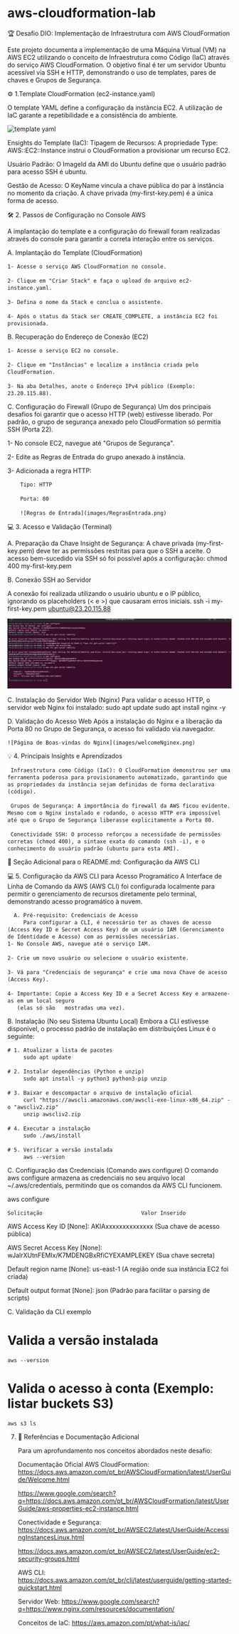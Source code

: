 # aws-cloudformation-lab

🏆 Desafio DIO: Implementação de Infraestrutura com AWS CloudFormation

Este projeto documenta a implementação de uma Máquina Virtual (VM) na AWS EC2 utilizando o conceito de Infraestrutura como Código (IaC) através do serviço AWS CloudFormation. O objetivo final é ter um servidor Ubuntu acessível via SSH e HTTP, demonstrando o uso de templates, pares de chaves e Grupos de Segurança.

 ⚙️ 1.Template CloudFormation (ec2-instance.yaml)

   O template YAML define a configuração da instância EC2. A utilização de IaC garante a repetibilidade e a consistência do ambiente.

   ![template yaml](image.png)

Ensights do Template (IaC):
Tipagem de Recursos: A propriedade Type: AWS::EC2::Instance 
instrui o CloudFormation a provisionar um recurso EC2.

Usuário Padrão: O ImageId da AMI do Ubuntu define que o usuário padrão 
para acesso SSH é ubuntu.

Gestão de Acesso: O KeyName vincula a chave pública do par à instância no 
momento da criação. A chave privada (my-first-key.pem) é a única forma de acesso.   


🛠️ 2. Passos de Configuração no Console AWS

A implantação do template e a configuração do firewall foram realizadas através do console para garantir a correta interação entre os serviços.

A. Implantação do Template (CloudFormation)

    1- Acesse o serviço AWS CloudFormation no console.

    2- Clique em "Criar Stack" e faça o upload do arquivo ec2-instance.yaml.

    3- Defina o nome da Stack e conclua o assistente.

    4- Após o status da Stack ser CREATE_COMPLETE, a instância EC2 foi provisionada.

B. Recuperação do Endereço de Conexão (EC2)

    1- Acesse o serviço EC2 no console.

    2- Clique em "Instâncias" e localize a instância criada pelo CloudFormation.

    3- Na aba Detalhes, anote o Endereço IPv4 público (Exemplo: 23.20.115.88).  

C. Configuração do Firewall (Grupo de Segurança)
   Um dos principais desafios foi garantir que o acesso HTTP (web) estivesse liberado. Por padrão, o grupo de segurança anexado pelo CloudFormation só permitia SSH (Porta 22).  

   1- No console EC2, navegue até "Grupos de Segurança".

   2- Edite as Regras de Entrada do grupo anexado à instância.

   3- Adicionada a regra HTTP:

        Tipo: HTTP

        Porta: 80

        ![Regras de Entrada](images/RegrasEntrada.png)

💻 3. Acesso e Validação (Terminal)

A. Preparação da Chave
    Insight de Segurança: A chave privada (my-first-key.pem) deve ter as permissões restritas para que o SSH a aceite. O acesso bem-sucedido via SSH só foi possível após a configuração:
    chmod 400 my-first-key.pem

B. Conexão SSH ao Servidor 

   A conexão foi realizada utilizando o usuário ubuntu e o IP público, ignorando os placeholders (< e >) que causaram erros iniciais.
   ssh -i my-first-key.pem ubuntu@23.20.115.88

   ![Conexão SSH Bem-sucedida](images/AwsConfigure.png)

C. Instalação do Servidor Web (Nginx) 
   Para validar o acesso HTTP, o servidor web Nginx foi instalado:
   sudo apt update
   sudo apt install nginx -y

D. Validação do Acesso Web
   Após a instalação do Nginx e a liberação da Porta 80 no Grupo de Segurança, o acesso foi validado via navegador.
     
    ![Página de Boas-vindas do Nginx](images/welcomeNginex.png)

💡 4. Principais Insights e Aprendizados

     Infraestrutura como Código (IaC): O CloudFormation demonstrou ser uma ferramenta poderosa para provisionamento automatizado, garantindo que as propriedades da instância sejam definidas de forma declarativa (código).

     Grupos de Segurança: A importância do firewall da AWS ficou evidente. Mesmo com o Nginx instalado e rodando, o acesso HTTP era impossível até que o Grupo de Segurança liberasse explicitamente a Porta 80.

     Conectividade SSH: O processo reforçou a necessidade de permissões corretas (chmod 400), a sintaxe exata do comando (ssh -i), e o conhecimento do usuário padrão (ubuntu para esta AMI).


📄 Seção Adicional para o README.md: Configuração da AWS CLI


💻 5. Configuração da AWS CLI para Acesso Programático
      A Interface de Linha de Comando da AWS (AWS CLI) foi configurada localmente para permitir o gerenciamento de recursos diretamente pelo terminal, demonstrando acesso programático à nuvem.

      A. Pré-requisito: Credenciais de Acesso
         Para configurar a CLI, é necessário ter as chaves de acesso (Access Key ID e Secret Access Key) de um usuário IAM (Gerenciamento de Identidade e Acesso) com as permissões necessárias.
    1- No Console AWS, navegue até o serviço IAM.

    2- Crie um novo usuário ou selecione o usuário existente.

    3- Vá para "Credenciais de segurança" e crie uma nova Chave de acesso (Access Key).

    4- Importante: Copie a Access Key ID e a Secret Access Key e armazene-as em um local seguro 
       (elas só são   mostradas uma vez).

B. Instalação (No seu Sistema Ubuntu Local)
   Embora a CLI estivesse disponível, o processo padrão de instalação em distribuições Linux é o seguinte:

    # 1. Atualizar a lista de pacotes
         sudo apt update

    # 2. Instalar dependências (Python e unzip)
         sudo apt install -y python3 python3-pip unzip

    # 3. Baixar e descompactar o arquivo de instalação oficial
         curl "https://awscli.amazonaws.com/awscli-exe-linux-x86_64.zip" -o "awscliv2.zip"
         unzip awscliv2.zip

    # 4. Executar a instalação
         sudo ./aws/install

    # 5. Verificar a versão instalada
         aws --version

C. Configuração das Credenciais (Comando aws configure)
   O comando aws configure armazena as credenciais
   no seu arquivo local ~/.aws/credentials, 
   permitindo que os comandos da AWS CLI funcionem.

   aws configure

    Solicitação	                              Valor Inserido

   AWS Access Key ID [None]:	           AKIAxxxxxxxxxxxxxx (Sua chave de acesso pública)

   AWS Secret Access Key [None]:	         wJalrXUtnFEMIx/K7MDENGBxRfiCYEXAMPLEKEY (Sua chave secreta)

   Default region name [None]:	            us-east-1 (A região onde sua instância EC2 foi criada)

   Default output format [None]:         json (Padrão para facilitar o parsing de scripts)

C. Validação da CLI exemplo

  # Valida a versão instalada
    aws --version

  # Valida o acesso à conta (Exemplo: listar buckets S3)
    aws s3 ls

 7. 🔗 Referências e Documentação Adicional

       Para um aprofundamento nos conceitos abordados neste desafio:

       Documentação Oficial AWS CloudFormation:
       https://docs.aws.amazon.com/pt_br/AWSCloudFormation/latest/UserGuide/Welcome.html


       https://www.google.com/search?q=https://docs.aws.amazon.com/pt_br/AWSCloudFormation/latest/UserGuide/aws-properties-ec2-instance.html
    
       Conectividade e Segurança: 
       https://docs.aws.amazon.com/pt_br/AWSEC2/latest/UserGuide/AccessingInstancesLinux.html

       https://docs.aws.amazon.com/pt_br/AWSEC2/latest/UserGuide/ec2-security-groups.html

       AWS CLI:
       https://docs.aws.amazon.com/pt_br/cli/latest/userguide/getting-started-quickstart.html

      Servidor Web:
      https://www.google.com/search?q=https://www.nginx.com/resources/documentation/


      Conceitos de IaC:
      https://aws.amazon.com/pt/what-is/iac/